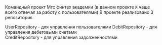 Командный проект Мтс финтех академии (в данном проекте я чаще всего отвечал за работу с пользователями)
В проекте реализовано 3 репозитория.  

UserRepository - для управления пользователями 
DebitRepository - для управления дебетовыми счетами  
CreditRepository - для управления задолженностями  

